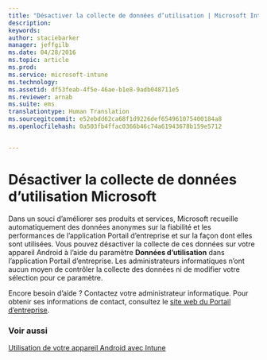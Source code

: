 ```yaml
---
title: "Désactiver la collecte de données d’utilisation | Microsoft Intune"
description: 
keywords: 
author: staciebarker
manager: jeffgilb
ms.date: 04/28/2016
ms.topic: article
ms.prod: 
ms.service: microsoft-intune
ms.technology: 
ms.assetid: df53feab-4f5e-46ae-b1e8-9adb048711e5
ms.reviewer: arnab
ms.suite: ems
translationtype: Human Translation
ms.sourcegitcommit: e52ebdd62ca68f1d9226def654961075400184a8
ms.openlocfilehash: 0a503fb4ffac0366b46c74a61943678b159e5712


---
```



# Désactiver la collecte de données d’utilisation Microsoft
Dans un souci d’améliorer ses produits et services, Microsoft recueille automatiquement des données anonymes sur la fiabilité et les performances de l’application Portail d’entreprise et sur la façon dont elles sont utilisées. Vous pouvez désactiver la collecte de ces données sur votre appareil Android à l’aide du paramètre **Données d’utilisation** dans l’application Portail d’entreprise. Les administrateurs informatiques n’ont aucun moyen de contrôler la collecte des données ni de modifier votre sélection pour ce paramètre.

Encore besoin d’aide ? Contactez votre administrateur informatique. Pour obtenir ses informations de contact, consultez le [site web du Portail d’entreprise](http://portal.manage.microsoft.com).

### Voir aussi
[Utilisation de votre appareil Android avec Intune](using-your-android-device-with-intune.md)


<!--HONumber=Jun16_HO4-->


